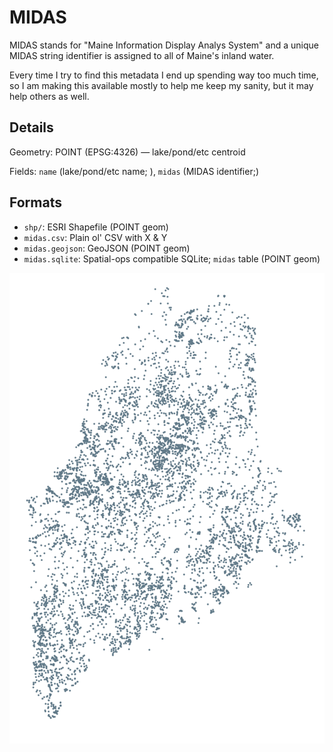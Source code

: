 # MIDAS

MIDAS stands for "Maine Information Display Analys System" and a unique MIDAS string identifier is assigned to all of Maine's inland water.

Every time I try to find this metadata I end up spending way too much time, so I am making this available mostly to help me keep my sanity, but it may help others as well.

## Details

Geometry: POINT (EPSG:4326) &mdash; lake/pond/etc centroid

Fields: `name` (lake/pond/etc name; <chr>), `midas` (MIDAS identifier;<chr>)

## Formats

- `shp/`: ESRI Shapefile (POINT geom)
- `midas.csv`: Plain ol' CSV with X & Y
- `midas.geojson`: GeoJSON (POINT geom)
- `midas.sqlite`: Spatial-ops compatible SQLite; `midas` table (POINT geom)

![](midas-points.png)